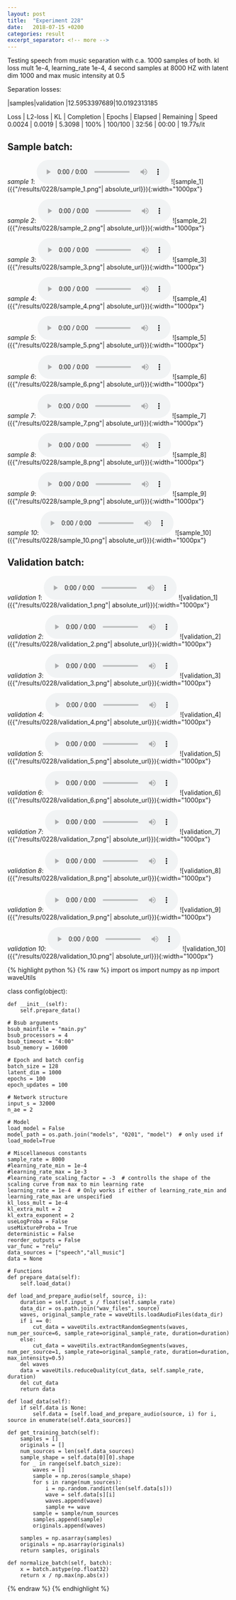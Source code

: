 ```yaml
---
layout: post
title:  "Experiment 228"
date:   2018-07-15 +0200
categories: result
excerpt_separator: <!-- more -->
---
```

Testing speech from music separation with c.a. 1000 samples of both. kl loss mult 1e-4, learning_rate 1e-4, 4 second samples at 8000 HZ with latent dim 1000 and max music intensity at 0.5

Separation losses:

|samples|validation
|12.5953397689|10.0192313185

Loss | L2-loss | KL | Completion | Epochs | Elapsed | Remaining | Speed
0.0024 | 0.0019 | 5.3098 | 100% | 100/100 | 32:56 | 00:00 | 19.77s/it<!-- more -->

## **Sample batch**:
_sample 1_:
<audio src="/ResultsOverview/results/0228/sample_1.wav" controls preload></audio>
![sample_1]({{"/results/0228/sample_1.png"| absolute_url}}){:width="1000px"}

_sample 2_:
<audio src="/ResultsOverview/results/0228/sample_2.wav" controls preload></audio>
![sample_2]({{"/results/0228/sample_2.png"| absolute_url}}){:width="1000px"}

_sample 3_:
<audio src="/ResultsOverview/results/0228/sample_3.wav" controls preload></audio>
![sample_3]({{"/results/0228/sample_3.png"| absolute_url}}){:width="1000px"}

_sample 4_:
<audio src="/ResultsOverview/results/0228/sample_4.wav" controls preload></audio>
![sample_4]({{"/results/0228/sample_4.png"| absolute_url}}){:width="1000px"}

_sample 5_:
<audio src="/ResultsOverview/results/0228/sample_5.wav" controls preload></audio>
![sample_5]({{"/results/0228/sample_5.png"| absolute_url}}){:width="1000px"}

_sample 6_:
<audio src="/ResultsOverview/results/0228/sample_6.wav" controls preload></audio>
![sample_6]({{"/results/0228/sample_6.png"| absolute_url}}){:width="1000px"}

_sample 7_:
<audio src="/ResultsOverview/results/0228/sample_7.wav" controls preload></audio>
![sample_7]({{"/results/0228/sample_7.png"| absolute_url}}){:width="1000px"}

_sample 8_:
<audio src="/ResultsOverview/results/0228/sample_8.wav" controls preload></audio>
![sample_8]({{"/results/0228/sample_8.png"| absolute_url}}){:width="1000px"}

_sample 9_:
<audio src="/ResultsOverview/results/0228/sample_9.wav" controls preload></audio>
![sample_9]({{"/results/0228/sample_9.png"| absolute_url}}){:width="1000px"}

_sample 10_:
<audio src="/ResultsOverview/results/0228/sample_10.wav" controls preload></audio>
![sample_10]({{"/results/0228/sample_10.png"| absolute_url}}){:width="1000px"}

## **Validation batch**:
_validation 1_:
<audio src="/ResultsOverview/results/0228/validation_1.wav" controls preload></audio>
![validation_1]({{"/results/0228/validation_1.png"| absolute_url}}){:width="1000px"}

_validation 2_:
<audio src="/ResultsOverview/results/0228/validation_2.wav" controls preload></audio>
![validation_2]({{"/results/0228/validation_2.png"| absolute_url}}){:width="1000px"}

_validation 3_:
<audio src="/ResultsOverview/results/0228/validation_3.wav" controls preload></audio>
![validation_3]({{"/results/0228/validation_3.png"| absolute_url}}){:width="1000px"}

_validation 4_:
<audio src="/ResultsOverview/results/0228/validation_4.wav" controls preload></audio>
![validation_4]({{"/results/0228/validation_4.png"| absolute_url}}){:width="1000px"}

_validation 5_:
<audio src="/ResultsOverview/results/0228/validation_5.wav" controls preload></audio>
![validation_5]({{"/results/0228/validation_5.png"| absolute_url}}){:width="1000px"}

_validation 6_:
<audio src="/ResultsOverview/results/0228/validation_6.wav" controls preload></audio>
![validation_6]({{"/results/0228/validation_6.png"| absolute_url}}){:width="1000px"}

_validation 7_:
<audio src="/ResultsOverview/results/0228/validation_7.wav" controls preload></audio>
![validation_7]({{"/results/0228/validation_7.png"| absolute_url}}){:width="1000px"}

_validation 8_:
<audio src="/ResultsOverview/results/0228/validation_8.wav" controls preload></audio>
![validation_8]({{"/results/0228/validation_8.png"| absolute_url}}){:width="1000px"}

_validation 9_:
<audio src="/ResultsOverview/results/0228/validation_9.wav" controls preload></audio>
![validation_9]({{"/results/0228/validation_9.png"| absolute_url}}){:width="1000px"}

_validation 10_:
<audio src="/ResultsOverview/results/0228/validation_10.wav" controls preload></audio>
![validation_10]({{"/results/0228/validation_10.png"| absolute_url}}){:width="1000px"}


{% highlight python %}
{% raw %}
import os
import numpy as np
import waveUtils


class config(object):

	def __init__(self):
		self.prepare_data()

	# Bsub arguments
	bsub_mainfile = "main.py"
	bsub_processors = 4
	bsub_timeout = "4:00"
	bsub_memory = 16000

	# Epoch and batch config
	batch_size = 128
	latent_dim = 1000
	epochs = 100
	epoch_updates = 100

	# Network structure
	input_s = 32000
	n_ae = 2

	# Model
	load_model = False
	model_path = os.path.join("models", "0201", "model")  # only used if load_model=True

	# Miscellaneous constants
	sample_rate = 8000
	#learning_rate_min = 1e-4
	#learning_rate_max = 1e-3
	#learning_rate_scaling_factor = -3  # controlls the shape of the scaling curve from max to min learning rate
	learning_rate = 1e-4  # Only works if either of learning_rate_min and learning_rate_max are unspecified
	kl_loss_mult = 1e-4
	kl_extra_mult = 2
	kl_extra_exponent = 2
	useLogProba = False
	useMixtureProba = True
	deterministic = False
	reorder_outputs = False
	var_func = "relu"
	data_sources = ["speech","all_music"]
	data = None

	# Functions
	def prepare_data(self):
		self.load_data()

	def load_and_prepare_audio(self, source, i):
		duration = self.input_s / float(self.sample_rate)
		data_dir = os.path.join("wav_files", source)
		waves, original_sample_rate = waveUtils.loadAudioFiles(data_dir)
		if i == 0:
			cut_data = waveUtils.extractRandomSegments(waves, num_per_source=6, sample_rate=original_sample_rate, duration=duration)
		else:
			cut_data = waveUtils.extractRandomSegments(waves, num_per_source=1, sample_rate=original_sample_rate, duration=duration, max_intensity=0.5)
		del waves
		data = waveUtils.reduceQuality(cut_data, self.sample_rate, duration)
		del cut_data
		return data

	def load_data(self):
		if self.data is None:
			self.data = [self.load_and_prepare_audio(source, i) for i, source in enumerate(self.data_sources)]

	def get_training_batch(self):
		samples = []
		originals = []
		num_sources = len(self.data_sources)
		sample_shape = self.data[0][0].shape
		for _ in range(self.batch_size):
			waves = []
			sample = np.zeros(sample_shape)
			for s in range(num_sources):
				i = np.random.randint(len(self.data[s]))
				wave = self.data[s][i]
				waves.append(wave)
				sample += wave
			sample = sample/num_sources
			samples.append(sample)
			originals.append(waves)

		samples = np.asarray(samples)
		originals = np.asarray(originals)
		return samples, originals

	def normalize_batch(self, batch):
		x = batch.astype(np.float32)
		return x / np.max(np.abs(x))

{% endraw %}
{% endhighlight %}
